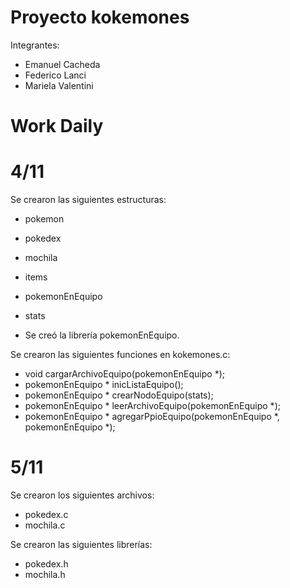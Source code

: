 # Proyecto kokemones

Integrantes:
- Emanuel Cacheda
- Federico Lanci
- Mariela Valentini

# Work Daily

# 4/11

Se crearon las siguientes estructuras:
- pokemon
- pokedex
- mochila
- items
- pokemonEnEquipo
- stats

- Se creó la librería pokemonEnEquipo.

Se crearon las siguientes funciones en kokemones.c:
- void cargarArchivoEquipo(pokemonEnEquipo *);
- pokemonEnEquipo * inicListaEquipo();
- pokemonEnEquipo * crearNodoEquipo(stats);
- pokemonEnEquipo * leerArchivoEquipo(pokemonEnEquipo *);
- pokemonEnEquipo * agregarPpioEquipo(pokemonEnEquipo *, pokemonEnEquipo *);

# 5/11

Se crearon los siguientes archivos:
- pokedex.c
- mochila.c

Se crearon las siguientes librerías:
- pokedex.h
- mochila.h

